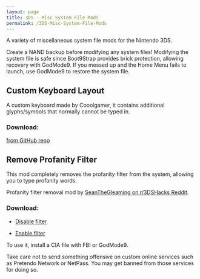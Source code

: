 ```yaml
---
layout: page
title: 3DS - Misc System File Mods
permalink: /3DS-Misc-System-File-Mods
---
```


A variety of miscellaneous system file mods for the Nintendo 3DS.

<p class="note-blue">
  Create a NAND backup before modifying any system files!
  Modifying the system file is safe since Boot9Strap provides brick protection,
  allowing recovery with GodMode9.
  If you messed up and the Home Menu fails to launch, use GodMode9 to
  restore the system file.
</p>


## Custom Keyboard Layout

A custom keyboard made by Cooolgamer, it contains additional glyphs/symbols that normally cannot be typed in.

### Download:

[from GitHub repo](https://github.com/cooolgamer/3DS-custom-keyboard)


## Remove Profanity Filter

This mod completely removes the profanity filter from the system, allowing you to type profanity words.

Profanity filter removal mod by [SeanTheGleaming on r/3DSHacks Reddit](https://www.reddit.com/r/3dshacks/comments/w9vmtw).

### Download:

- [Disable filter](/files/3DS/DisableFilter.cia)

- [Enable filter](/files/3DS/EnableFilter.cia)

To use it, install a CIA file with FBI or GodMode9.

<p class="note-yellow">
  Take care not to send something offensive on custom online services such as Pretendo Network or NetPass.
  You may get banned from those services for doing so.
</p>
